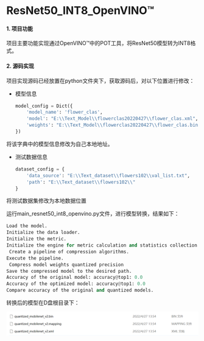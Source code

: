 # ResNet50_INT8_OpenVINO™
#### 1. 项目功能

项目主要功能实现通过OpenVINO™中的POT工具，将ResNet50模型转为INT8格式。



#### 2. 源码实现

项目实现源码已经放置在python文件夹下，获取源码后，对以下位置进行修改：

- 模型信息

	```python
	model_config = Dict({
	    'model_name': 'flower_clas',
	    'model': "E:\\Text_Model\\flowerclas20220427\\flower_clas.xml",
	    'weights': "E:\\Text_Model\\flowerclas20220427\\flower_clas.bin"
	})
	```

将该字典中的模型信息修改为自己本地地址。

- 测试数据信息

	```python
	dataset_config = {
	    'data_source': "E:\\Text_dataset\\flowers102\\val_list.txt",
	    'path': "E:\\Text_dataset\\flowers102\\"
	}
	```

将测试数据集修改为本地数据位置

运行main_resnet50_int8_openvino.py文件，进行模型转换，结果如下：

```python
Load the model.
Initialize the data loader.
Initialize the metric.
Initialize the engine for metric calculation and statistics collection.
 Create a pipeline of compression algorithms.
Execute the pipeline.
 Compress model weights quantized precision
Save the compressed model to the desired path.
Accuracy of the original model: accuracy@top1: 0.0
Accuracy of the optimized model: accuracy@top1: 0.0
Compare accuracy of the original and quantized models.
```

转换后的模型在D盘根目录下：

![image-20220427140007923](.image/image-20220427140007923.png)

